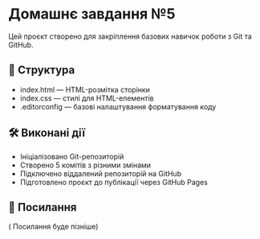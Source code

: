 # Домашнє завдання №5

Цей проєкт створено для закріплення базових навичок роботи з Git та GitHub.

## 📁 Структура

- index.html — HTML-розмітка сторінки
- index.css — стилі для HTML-елементів
- .editorconfig — базові налаштування форматування коду

## 🛠️ Виконані дії

- Ініціалізовано Git-репозиторій
- Створено 5 комітів з різними змінами
- Підключено віддалений репозиторій на GitHub
- Підготовлено проєкт до публікації через GitHub Pages

## 🔗 Посилання

( Посилання буде пізніше)
